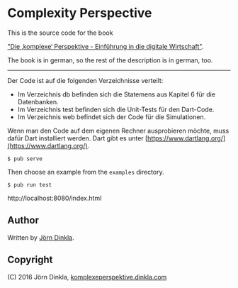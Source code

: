 Complexity Perspective
=============================

This is the source code for the book

["Die ‚komplexe‘ Perspektive - Einführung in die digitale Wirtschaft"](http://komplexeperspektive.dinkla.com).

The book is in german, so the rest of the description is in german, too.

---

Der Code ist auf die folgenden Verzeichnisse verteilt:

* Im Verzeichnis db befinden sich die Statemens aus Kapitel 6 für die Datenbanken.
* Im Verzeichnis test befinden sich die Unit-Tests für den Dart-Code.
* Im Verzeichnis web befindet sich der Code für die Simulationen.

Wenn man den Code auf dem eigenen Rechner ausprobieren möchte, muss dafür Dart installiert werden. Dart gibt es unter [https://www.dartlang.org/](https://www.dartlang.org/).



```
$ pub serve
```

Then choose an example from the `examples` directory.


```
$ pub run test
```

http://localhost:8080/index.html


Author
------
Written by [Jörn Dinkla](http://www.dinkla.com).

Copyright
---------

(C) 2016 Jörn Dinkla, [komplexeperspektive.dinkla.com](http://komplexeperspektive.dinkla.com)



